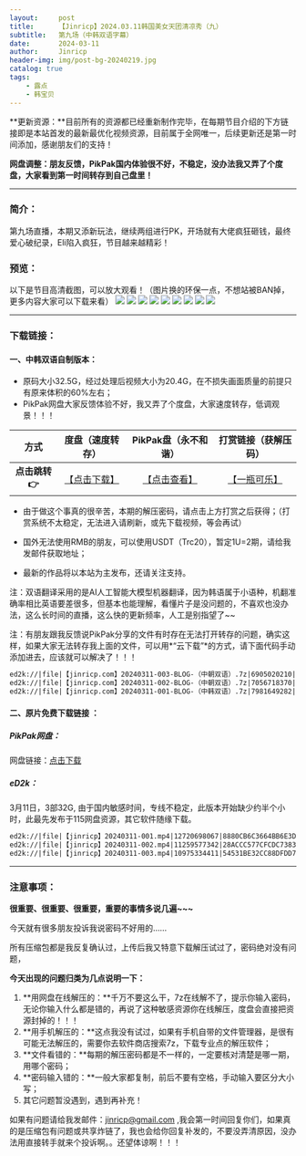 ```yaml
---
layout:     post
title:      【Jinricp】2024.03.11韩国美女天团清凉秀（九）
subtitle:   第九场（中韩双语字幕）
date:       2024-03-11
author:     Jinricp
header-img: img/post-bg-20240219.jpg
catalog: true
tags:
    - 露点
    - 韩宝贝
---
```


**更新资源：**目前所有的资源都已经重新制作完毕，在每期节目介绍的下方链接即是本站首发的最新最优化视频资源，目前属于全网唯一，后续更新还是第一时间添加，感谢朋友们的支持！

**网盘调整：朋友反馈，PikPak国内体验很不好，不稳定，没办法我又弄了个度盘，大家看到第一时间转存到自己盘里！**

---

### 简介：

第九场直播，本期又添新玩法，继续两组进行PK，开场就有大佬疯狂砸钱，最终爱心破纪录，Eli陷入疯狂，节目越来越精彩！

### 预览：

以下是节目高清截图，可以放大观看！（图片换的环保一点，不想站被BAN掉，更多内容大家可以下载来看）
![](https://www.imgccc.com/2024/03/13/7a6f45c55d970.jpg)
![](https://www.imgccc.com/2024/03/13/2224f25b15e46.jpg)
![](https://www.imgccc.com/2024/03/13/8a2a76251d7c8.jpg)
![](https://www.imgccc.com/2024/03/13/9660b95509aaa.gif)
![](https://www.imgccc.com/2024/03/13/e29d69dbb763c.gif)
![](https://www.imgccc.com/2024/03/13/ce13058fcef73.gif)
![](https://www.imgccc.com/2024/03/13/b6ee42b2436c8.gif)
![](https://www.imgccc.com/2024/03/13/f441dd35cb74f.gif)
![](https://www.imgccc.com/2024/03/13/2812c5e1f7b94.gif)

-----

### 下载链接：

#### 一、中韩双语自制版本：

+ 原码大小32.5G，经过处理后视频大小为20.4G，在不损失画面质量的前提只有原来体积的60%左右；
+ PikPak网盘大家反馈体验不好，我又弄了个度盘，大家速度转存，低调观景！！！

|     方式      |                       度盘（速度转存）                       |                     PikPak盘（永不和谐）                     |                  打赏链接（获解压码）                  |
| :-----------: | :----------------------------------------------------------: | :----------------------------------------------------------: | :----------------------------------------------------: |
| **点击跳转👉** | [【点击下载】](https://pan.baidu.com/s/17KmjSiwJ3SfXXrqL10xHIw?pwd=8888) | [【点击查看】](https://mypikpak.com/s/VNtELqhd7LieDTLaq4kjBFuno1) | [【一瓶可乐】](https://goldfaka.com//details/F67347D1) |


+ 由于做这个事真的很辛苦，本期的解压密码，请点击上方打赏之后获得；（打赏系统不太稳定，无法进入请刷新，或先下载视频，等会再试）

+ 国外无法使用RMB的朋友，可以使用USDT（Trc20），暂定1U=2期，请给我发邮件获取地址；

+ 最新的作品将以本站为主发布，还请关注支持。

注：双语翻译采用的是AI人工智能大模型机器翻译，因为韩语属于小语种，机翻准确率相比英语要差很多，但基本也能理解，看懂片子是没问题的，不喜欢也没办法，这么长时间的直播，这么快的更新频率，人工是别指望了~~

注：有朋友跟我反馈说PikPak分享的文件有时存在无法打开转存的问题，确实这样，如果大家无法转存我上面的文件，可以用*“云下载”*的方式，请下面代码手动添加进去，应该就可以解决了！！！

  ```txt
ed2k://|file|【jinricp.com】20240311-003-BLOG-（中朝双语）.7z|6905020210|57B3B21CA7D15A654A4EC860DF4B9DB7|/
ed2k://|file|【jinricp.com】20240311-002-BLOG-（中朝双语）.7z|7056718370|C5711E82B694044E724633030C4954E8|/
ed2k://|file|【jinricp.com】20240311-001-BLOG-（中韩双语）.7z|7981649282|50FB0524304ABECB5109DDF1BF9DC9FF|/
  ```


#### 二、原片免费下载链接 ：

##### PikPak网盘：

网盘链接：[点击下载](https://mypikpak.com/s/VNspxWF7ok4C6Git-JQ71_Eyo1)

##### eD2k：

3月11日，3部32G, 由于国内敏感时间，专线不稳定，此版本开始缺少约半个小时，此最先发布于115网盘资源，其它软件随缘下载。

```txt
ed2k://|file|【jinricp】20240311-001.mp4|12720698067|8880CB6C3664BB6E3DB5FF441C44470F|/  
ed2k://|file|【jinricp】20240311-002.mp4|11259577342|28ACCC577CFCDC7383F33F1E6472AA2A|/  
ed2k://|file|【jinricp】20240311-003.mp4|10975334411|54531BE32CC88DFDD7FD013A9F3C8AF3|/
```

-----

### 注意事项：

**很重要、很重要、很重要，重要的事情多说几遍~~~**

今天就有很多朋友投诉我说密码不好用的……

所有压缩包都是我反复确认过，上传后我又特意下载解压试过了，密码绝对没有问题，

**今天出现的问题归类为几点说明一下：**

1. **用网盘在线解压的：**千万不要这么干，7z在线解不了，提示你输入密码，无论你输入什么都是错的，再说了这种敏感资源你在线解压，度盘会直接把资源封掉的！！！
2. **用手机解压的：**这点我没有试过，如果有手机自带的文件管理器，是很有可能无法解压的，需要你去软件商店搜索7z，下载专业点的解压软件；
3. **文件看错的：**每期的解压密码都是不一样的，一定要核对清楚是哪一期，用哪个密码；
4. **密码输入错的：**一般大家都复制，前后不要有空格，手动输入要区分大小写；
5. 其它问题暂没遇到，遇到再补充！

如果有问题请给我发邮件：jinricp@gmail.com ,我会第一时间回复你们，如果真的是压缩包有问题或共享炸链了，我也会给你回复补发的，不要没弄清原因，没办法用直接转手就来个投诉啊。。还望体谅啊！！！